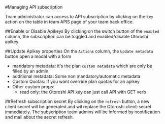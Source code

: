 #Managing API subscription

Team administrator can access to API subscription by clicking on the `key` action on the table in team APIS page of your team back office.

##Enable or Disable Apikeys
By clicking on the switch button of the `enabled` column, the subscription can be toggled and enabled/disable Otoroshi apikey.

##Update Apikey properties
On the `Actions` column, the `Update metadata` button open a modal with a form
* mandatory metadata: it's the plan `custom metadata` which are only be filled by an admin 
* additional metadata: Some non mandatory/automatic metadata
* Custom Quotas: If you want override plan quotas for an apikey
* Other custom props: 
  * read only: the Otoroshi API key can just call API with GET verb 

##Refresh subscription secret
By clicking on the `refresh` button, a new client secret will be generated and wil replace the Otoroshi client-secret immediately.
The subscription team admins will be informed by nootification and mail about the secret refresh.